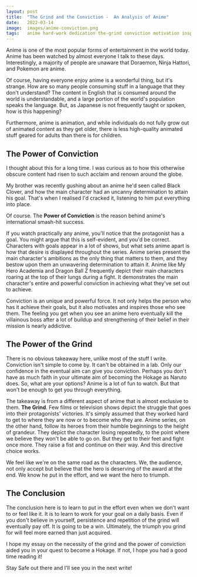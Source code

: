 ```yaml
---
layout: post
title:  "The Grind and the Conviction -  An Analysis of Anime"
date:   2022-03-14
image:	images/anime-conviction.png
tags:	anime hard-work dedication the-grind conviction motivation inspiration goals self-improvement analysis
---
```


Anime is one of the most popular forms of entertainment in the world today. Anime has been watched by almost everyone I talk to these days. Interestingly, a majority of people are unaware that Doraemon, Ninja Hattori, and Pokemon are anime.

Of course, having everyone enjoy anime is a wonderful thing, but it's strange. How are so many people consuming stuff in a language that they don't understand? The content in English that is consumed around the world is understandable, and a large portion of the world's population speaks the language. But, as Japanese is not frequently taught or spoken, how is this happening?

Furthermore, anime is animation, and while individuals do not fully grow out of animated content as they get older, there is less high-quality animated stuff geared for adults than there is for children.

## The Power of Conviction

I thought about this for a long time. I was curious as to how this otherwise obscure content had risen to such acclaim and renown around the globe.

My brother was recently gushing about an anime he'd seen called Black Clover, and how the main character had an uncanny determination to attain his goal. That's when I realised I'd cracked it, listening to him put everything into place.

Of course. The **Power of Conviction** is the reason behind anime's international smash-hit success.

If you watch practically any anime, you'll notice that the protagonist has a goal. You might argue that this is self-evident, and you'd be correct. Characters with goals appear in a lot of shows, but what sets anime apart is how that desire is displayed throughout the series. Anime series present the main character's ambitions as the only thing that matters to them, and they bestow upon them an unwavering determination to attain it. Anime like My Hero Academia and Dragon Ball Z frequently depict their main characters roaring at the top of their lungs during a fight. It demonstrates the main character's entire and powerful conviction in achieving what they've set out to achieve.

Conviction is an unique and powerful force. It not only helps the person who has it achieve their goals, but it also motivates and inspires those who see them. The feeling you get when you see an anime hero eventually kill the villainous boss after a lot of buildup and strengthening of their belief in their mission is nearly addictive.

## The Power of the Grind

There is no obvious takeaway here, unlike most of the stuff I write. Conviction isn't simple to come by. It can't be obtained in a lab. Only our confidence in the eventual aim can give you conviction. Perhaps you don't have as much faith in your ultimate aim of becoming the Hokage as Naruto does. So, what are your options? Anime is a lot of fun to watch. But that won't be enough to get you through everything.

The takeaway is from a different aspect of anime that is almost exclusive to them. **The Grind**. Few films or television shows depict the struggle that goes into their protagonists' victories. It's simply assumed that they worked hard to get to where they are now or to become who they are. Anime series, on the other hand, follow its heroes from their humble beginnings to the height of grandeur. They depict the character losing repeatedly, to the point where we believe they won't be able to go on. But they get to their feet and fight once more. They raise a fist and continue on their way. And this directive choice works.

We feel like we're on the same road as the characters. We, the audience, not only accept but believe that the hero is deserving of the award at the end. We know he put in the effort, and we want the hero to triumph.

## The Conclusion

The conclusion here is to learn to put in the effort even when we don't want to or feel like it. It is to learn to work for your goal on a daily basis. Even if you don't believe in yourself, persistence and repetition of the grind will eventually pay off. It is going to be a win. Ultimately, the triumph you grind for will feel more earned than just acquired.

I hope my essay on the necessity of the grind and the power of conviction aided you in your quest to become a Hokage. If not, I hope you had a good time reading it!

Stay Safe out there and I'll see you in the next write!
